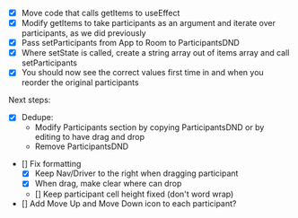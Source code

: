 - [x] Move code that calls getItems to useEffect
- [x] Modify getItems to take participants as an argument and iterate over participants, as we did previously
- [x] Pass setParticipants from App to Room to ParticipantsDND
- [x] Where setState is called, create a string array out of items array and call setParticipants
- [x] You should now see the correct values first time in and when you reorder the original participants 

Next steps:
- [x] Dedupe:
    - Modify Participants section by copying ParticipantsDND or by editing to have drag and drop
    - Remove ParticipantsDND
- [] Fix formatting
    - [x] Keep Nav/Driver to the right when dragging participant
    - [x] When drag, make clear where can drop
    - [] Keep participant cell height fixed (don't word wrap)
- [] Add Move Up and Move Down icon to each participant?

